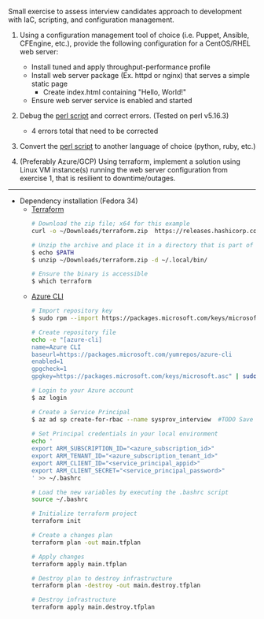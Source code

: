 Small exercise to assess interview candidates approach to development with IaC, scripting, and configuration management.

1. Using a configuration management tool of choice (i.e. Puppet, Ansible, CFEngine, etc.), provide the following configuration for a CentOS/RHEL web server:
    * Install tuned and apply throughput-performance profile
    * Install web server package (Ex. httpd or nginx) that serves a simple static page
        * Create index.html containing "Hello, World!"
    * Ensure web server service is enabled and started

2. Debug the [perl script](scripts/broken_bits.pl) and correct errors. (Tested on perl v5.16.3)
    * 4 errors total that need to be corrected

3. Convert the [perl script](scripts/broken_bits.pl) to another language of choice (python, ruby, etc.)

4. (Preferably Azure/GCP) Using terraform, implement a solution using Linux VM instance(s) running the web server configuration from exercise 1, that is resilient to downtime/outages.


------------------------------------------------------------------------------
* Dependency installation  (Fedora 34)
  * [Terraform](https://www.terraform.io/downloads.html)
    ```bash
    # Download the zip file; x64 for this example
    curl -o ~/Downloads/terraform.zip  https://releases.hashicorp.com/terraform/1.0.5/terraform_1.0.5_linux_amd64.zip
    
    # Unzip the archive and place it in a directory that is part of your system's PATH
    $ echo $PATH
    $ unzip ~/Downloads/terraform.zip -d ~/.local/bin/
    
    # Ensure the binary is accessible
    $ which terraform
    ```
  * [Azure CLI](https://docs.microsoft.com/en-us/cli/azure/install-azure-cli-linux?pivots=dnf)
    ```bash
    # Import repository key
    $ sudo rpm --import https://packages.microsoft.com/keys/microsoft.asc
    
    # Create repository file
    echo -e "[azure-cli]
    name=Azure CLI
    baseurl=https://packages.microsoft.com/yumrepos/azure-cli
    enabled=1
    gpgcheck=1
    gpgkey=https://packages.microsoft.com/keys/microsoft.asc" | sudo tee /etc/yum.repos.d/azure-cli.repo
    
    # Login to your Azure account
    $ az login 
    
    # Create a Service Principal
    $ az ad sp create-for-rbac --name sysprov_interview  #TODO Save the output from the previous command in a secure place
   
    # Set Principal credentials in your local environment
    echo '
    export ARM_SUBSCRIPTION_ID="<azure_subscription_id>"
    export ARM_TENANT_ID="<azure_subscription_tenant_id>"
    export ARM_CLIENT_ID="<service_principal_appid>"
    export ARM_CLIENT_SECRET="<service_principal_password>"
    ' >> ~/.bashrc
    
    # Load the new variables by executing the .bashrc script
    source ~/.bashrc
    
    # Initialize terraform project
    terraform init
    
    # Create a changes plan
    terraform plan -out main.tfplan
    
    # Apply changes
    terraform apply main.tfplan
    
    # Destroy plan to destroy infrastructure
    terraform plan -destroy -out main.destroy.tfplan
    
    # Destroy infrastructure
    terraform apply main.destroy.tfplan
    ```
